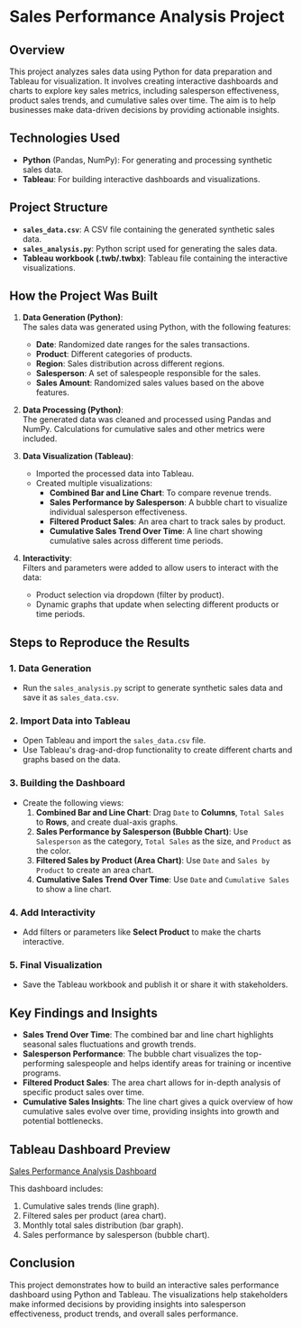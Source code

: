 # Sales Performance Analysis Project

## Overview
This project analyzes sales data using Python for data preparation and Tableau for visualization. It involves creating interactive dashboards and charts to explore key sales metrics, including salesperson effectiveness, product sales trends, and cumulative sales over time. The aim is to help businesses make data-driven decisions by providing actionable insights.

## Technologies Used
- **Python** (Pandas, NumPy): For generating and processing synthetic sales data.
- **Tableau**: For building interactive dashboards and visualizations.

## Project Structure
- **`sales_data.csv`**: A CSV file containing the generated synthetic sales data.
- **`sales_analysis.py`**: Python script used for generating the sales data.
- **Tableau workbook (.twb/.twbx)**: Tableau file containing the interactive visualizations.

## How the Project Was Built
1. **Data Generation (Python)**:  
   The sales data was generated using Python, with the following features:
   - **Date**: Randomized date ranges for the sales transactions.
   - **Product**: Different categories of products.
   - **Region**: Sales distribution across different regions.
   - **Salesperson**: A set of salespeople responsible for the sales.
   - **Sales Amount**: Randomized sales values based on the above features.
   
2. **Data Processing (Python)**:  
   The generated data was cleaned and processed using Pandas and NumPy. Calculations for cumulative sales and other metrics were included.

3. **Data Visualization (Tableau)**:  
   - Imported the processed data into Tableau.
   - Created multiple visualizations:
     - **Combined Bar and Line Chart**: To compare revenue trends.
     - **Sales Performance by Salesperson**: A bubble chart to visualize individual salesperson effectiveness.
     - **Filtered Product Sales**: An area chart to track sales by product.
     - **Cumulative Sales Trend Over Time**: A line chart showing cumulative sales across different time periods.

4. **Interactivity**:  
   Filters and parameters were added to allow users to interact with the data:
   - Product selection via dropdown (filter by product).
   - Dynamic graphs that update when selecting different products or time periods.

## Steps to Reproduce the Results

### **1. Data Generation**
- Run the `sales_analysis.py` script to generate synthetic sales data and save it as `sales_data.csv`.

### **2. Import Data into Tableau**
- Open Tableau and import the `sales_data.csv` file.
- Use Tableau's drag-and-drop functionality to create different charts and graphs based on the data.

### **3. Building the Dashboard**
- Create the following views:
   1. **Combined Bar and Line Chart**: Drag `Date` to **Columns**, `Total Sales` to **Rows**, and create dual-axis graphs.
   2. **Sales Performance by Salesperson (Bubble Chart)**: Use `Salesperson` as the category, `Total Sales` as the size, and `Product` as the color.
   3. **Filtered Sales by Product (Area Chart)**: Use `Date` and `Sales by Product` to create an area chart.
   4. **Cumulative Sales Trend Over Time**: Use `Date` and `Cumulative Sales` to show a line chart.

### **4. Add Interactivity**
- Add filters or parameters like **Select Product** to make the charts interactive.

### **5. Final Visualization**
- Save the Tableau workbook and publish it or share it with stakeholders.

## Key Findings and Insights

- **Sales Trend Over Time**: The combined bar and line chart highlights seasonal sales fluctuations and growth trends.
- **Salesperson Performance**: The bubble chart visualizes the top-performing salespeople and helps identify areas for training or incentive programs.
- **Filtered Product Sales**: The area chart allows for in-depth analysis of specific product sales over time.
- **Cumulative Sales Insights**: The line chart gives a quick overview of how cumulative sales evolve over time, providing insights into growth and potential bottlenecks.

## Tableau Dashboard Preview

[Sales Performance Analysis Dashboard](https://public.tableau.com/app/profile/maitree.shah/viz/CombinelineandbarchartwithareagraphSalesanalysis/Dashboard2)

This dashboard includes:
1. Cumulative sales trends (line graph).
2. Filtered sales per product (area chart).
3. Monthly total sales distribution (bar graph).
4. Sales performance by salesperson (bubble chart).

## Conclusion
This project demonstrates how to build an interactive sales performance dashboard using Python and Tableau. The visualizations help stakeholders make informed decisions by providing insights into salesperson effectiveness, product trends, and overall sales performance.


